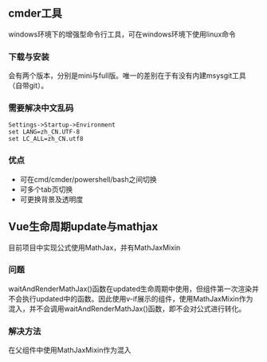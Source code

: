 ## cmder工具
windows环境下的增强型命令行工具，可在windows环境下使用linux命令
### 下载与安装
会有两个版本，分别是mini与full版。唯一的差别在于有没有内建msysgit工具（自带git）。

### 需要解决中文乱码
```
Settings->Startup->Environment
set LANG=zh_CN.UTF-8
set LC_ALL=zh_CN.utf8
```

### 优点
* 可在cmd/cmder/powershell/bash之间切换
* 可多个tab页切换
* 可更换背景及透明度

## Vue生命周期update与mathjax
目前项目中实现公式使用MathJax，并有MathJaxMixin
### 问题
waitAndRenderMathJax()函数在updated生命周期中使用，但组件第一次渲染并不会执行updated中的函数。因此使用v-if展示的组件，使用MathJaxMixin作为混入，并不会调用waitAndRenderMathJax()函数，即不会对公式进行转化。

### 解决方法
在父组件中使用MathJaxMixin作为混入